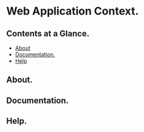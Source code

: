 # Web Application Context.





## Contents at a Glance.
* [About](#about)
* [Documentation.](#documentation)
* [Help](#help)





## About.





## Documentation.





## Help.
